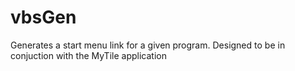# vbsGen
Generates a start menu link for a given program. Designed to be in conjuction with the MyTile application
